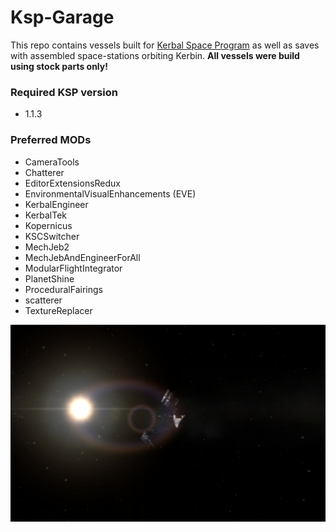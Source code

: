 # Ksp-Garage

This repo contains vessels built for [Kerbal Space Program](https://kerbalspaceprogram.com) as well as saves with assembled space-stations orbiting Kerbin. **All vessels were build using stock parts only!**

### Required KSP version
* 1.1.3

### Preferred MODs
* CameraTools
* Chatterer
* EditorExtensionsRedux
* EnvironmentalVisualEnhancements (EVE)
* KerbalEngineer
* KerbalTek
* Kopernicus
* KSCSwitcher
* MechJeb2
* MechJebAndEngineerForAll
* ModularFlightIntegrator
* PlanetShine
* ProceduralFairings
* scatterer
* TextureReplacer

![OOSS](/graphics/OOSS.jpg)
